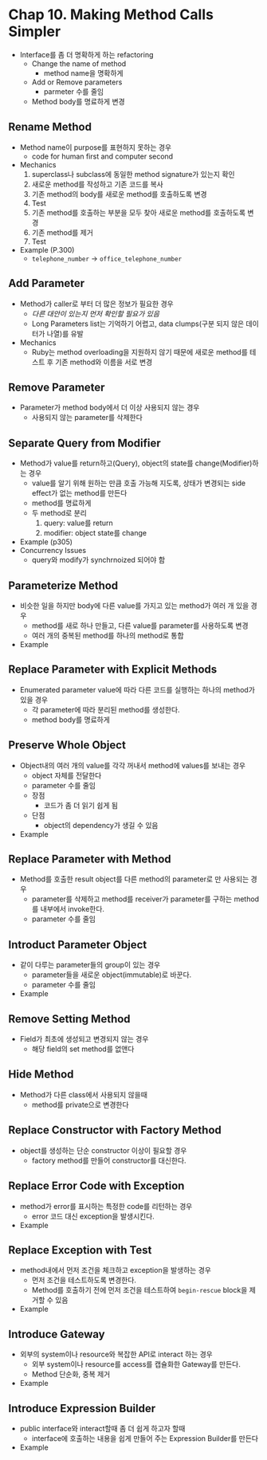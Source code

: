 # Chap 10. Making Method Calls Simpler
* Interface를 좀 더 명확하게 하는 refactoring
  - Change the name of method
    - method name을 명확하게
  - Add or Remove parameters
    - parmeter 수를 줄임
  - Method body를 명료하게 변경

## Rename Method
* Method name이 purpose를 표현하지 못하는 경우
  - code for human first and computer second
* Mechanics
  1. superclass나 subclass에 동일한 method signature가 있는지 확인
  2. 새로운 method를 작성하고 기존 코드를 복사
  3. 기존 method의 body를 새로운 method를 호출하도록 변경
  4. Test
  5. 기존 method를 호출하는 부분을 모두 찾아 새로운 method를 호출하도록 변경
  6. 기존 method를 제거
  7. Test
* Example (P.300)
  - `telephone_number` -> `office_telephone_number`


## Add Parameter
* Method가 caller로 부터 더 많은 정보가 필요한 경우
  - *다른 대안이 있는지 먼저 확인할 필요가 있음*
  - Long Parameters list는 기억하기 어렵고, data clumps(구분 되지 않은 데이터가 나열)를 유발
* Mechanics
  - Ruby는 method overloading을 지원하지 않기 때문에 새로운 method를 테스트 후 기존 method와 이름을 서로 변경

## Remove Parameter
* Parameter가 method body에서 더 이상 사용되지 않는 경우
  - 사용되지 않는 parameter를 삭제한다


## Separate Query from Modifier
* Method가 value를 return하고(Query), object의 state를 change(Modifier)하는 경우
  - value를 알기 위해 원하는 만큼 호출 가능해 지도록, 상태가 변경되는 side effect가 없는 method를 만든다
  - method를 명료하게
  - 두 method로 분리
    1. query: value를 return
    2. modifier: object state를 change
* Example (p305)
* Concurrency Issues
  - query와 modify가 synchrnoized 되어야 함


## Parameterize Method
* 비슷한 일을 하지만 body에 다른 value를 가지고 있는 method가 여러 개 있을 경우
  - method를 새로 하나 만들고, 다른 value를 parameter를 사용하도록 변경
  - 여러 개의 중복된 method를 하나의 method로 통합
* Example

## Replace Parameter with Explicit Methods
* Enumerated parameter value에 따라 다른 코드를 실행하는 하나의 method가 있을 경우
  - 각 parameter에 따라 분리된 method를 생성한다.
  - method body를 명료하게


## Preserve Whole Object
* Object내의 여러 개의 value를 각각 꺼내서 method에 values를 보내는 경우
  - object 자체를 전달한다
  - parameter 수를 줄임
  - 장점
    - 코드가 좀 더 읽기 쉽게 됨
  - 단점
    - object의 dependency가 생길 수 있음
* Example

## Replace Parameter with Method
* Method를 호출한 result object를 다른 method의 parameter로 만 사용되는 경우
  - parameter를 삭제하고 method를 receiver가 parameter를 구하는 method를 내부에서 invoke한다.
  - parameter 수를 줄임

## Introduct Parameter Object
* 같이 다루는 parameter들의 group이 있는 경우
  - parameter들을 새로운 object(immutable)로 바꾼다.
  - parameter 수를 줄임
* Example

## Remove Setting Method
* Field가 최초에 생성되고 변경되지 않는 경우
  - 해당 field의 set method를 없앤다

## Hide Method
* Method가 다른 class에서 사용되지 않을때
  - method를 private으로 변경한다

## Replace Constructor with Factory Method
* object를 생성하는 단순 constructor 이상이 필요할 경우
  - factory method를 만들어 constructor를 대신한다.

## Replace Error Code with Exception
* method가 error를 표시하는 특정한 code를 리턴하는 경우
  - error 코드 대신 exception을 발생시킨다.
* Example

## Replace Exception with Test
* method내에서 먼저 조건을 체크하고 exception을 발생하는 경우
  - 먼저 조건을 테스트하도록 변경한다.
  - Method를 호출하기 전에 먼저 조건을 테스트하여 `begin-rescue` block을 제거할 수 있음
* Example

## Introduce Gateway
* 외부의 system이나 resource와 복잡한 API로 interact 하는 경우
  - 외부 system이나 resource를 access를 캡슐화한 Gateway를 만든다.
  - Method 단순화, 중복 제거
* Example

## Introduce Expression Builder
* public interface와 interact할때 좀 더 쉽게 하고자 할때
  - interface에 호출하는 내용을 쉽게 만들어 주는 Expression Builder를 만든다
* Example
